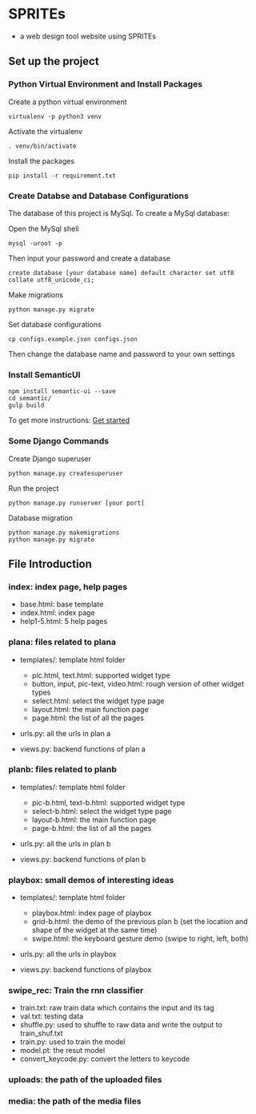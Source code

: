 # SPRITEs

* a web design tool website using SPRITEs

## Set up the project
### Python Virtual Environment and Install Packages
Create a python virtual environment
```shell
virtualenv -p python3 venv
```
Activate the virtualenv
```shell
. venv/bin/activate
```
Install the packages
```shell
pip install -r requirement.txt
```

### Create Databse and Database Configurations
The database of this project is MySql. To create a MySql database:

Open the MySql shell
```shell
mysql -uroot -p
```
Then input your password and create a database
```shell
create database [your database name] default character set utf8 collate utf8_unicode_ci;
```
Make migrations
```shell
python manage.py migrate
```

Set database configurations
```shell
cp configs.example.json configs.json
```
Then change the database name and password to your own settings

### Install SemanticUI
```shell
npm install semantic-ui --save
cd semantic/
gulp build
```

To get more instructions: [Get started](https://semantic-ui.com/introduction/getting-started.html)


### Some Django Commands
Create Django superuser
```shell
python manage.py createsuperuser
```

Run the project
```shell
python manage.py runserver [your port]
```

Database migration
```shell
python manage.py makemigrations
python manage.py migrate
```
## File Introduction
### index: index page, help pages
* base.html: base template
* index.html: index page
* help1-5.html: 5 help pages

### plana: files related to plana
* templates/: template html folder
  * pic.html, text.html: supported widget type
  * button, input, pic-text, video.html: rough version of other widget types
  * select.html: select the widget type page
  * layout.html: the main function page
  * page.html: the list of all the pages

* urls.py: all the urls in plan a
* views.py: backend functions of plan a

### planb: files related to planb
* templates/: template html folder
  * pic-b.html, text-b.html: supported widget type
  * select-b.html: select the widget type page
  * layout-b.html: the main function page
  * page-b.html: the list of all the pages

* urls.py: all the urls in plan b
* views.py: backend functions of plan b

### playbox: small demos of interesting ideas
* templates/: template html folder
  * playbox.html: index page of playbox
  * grid-b.html: the demo of the previous plan b (set the location and shape of the widget at the same time)
  * swipe.html: the keyboard gesture demo (swipe to right, left, both)

* urls.py: all the urls in playbox
* views.py: backend functions of playbox

### swipe_rec: Train the rnn classifier
* train.txt: raw train data which contains the input and its tag
* val.txt: testing data
* shuffle.py: used to shuffle to raw data and write the output to train_shuf.txt
* train.py: used to train the model
* model.pt: the resut model
* convert_keycode.py: convert the letters to keycode

### uploads: the path of the uploaded files
### media: the path of the media files
